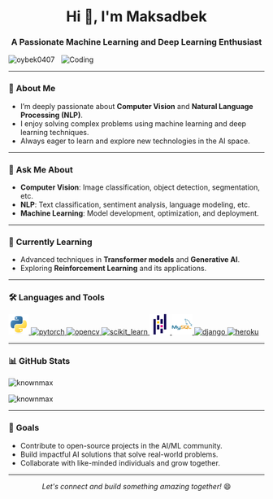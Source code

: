 <h1 align="center">Hi 👋, I'm Maksadbek</h1>
<h3 align="center">A Passionate Machine Learning and Deep Learning Enthusiast</h3>

<img align="right" alt="Coding" width="400" src="https://cdn.dribbble.com/users/730703/screenshots/6581243/avento.gif">

<p align="left"> 
  <img src="https://komarev.com/ghpvc/?username=oybek0407&label=Profile%20views&color=0e75b6&style=flat" alt="oybek0407" /> 
</p>

---

### 🔭 **About Me**
- I’m deeply passionate about **Computer Vision** and **Natural Language Processing (NLP)**.
- I enjoy solving complex problems using machine learning and deep learning techniques.
- Always eager to learn and explore new technologies in the AI space.

---

### 💬 **Ask Me About**
- **Computer Vision**: Image classification, object detection, segmentation, etc.
- **NLP**: Text classification, sentiment analysis, language modeling, etc.
- **Machine Learning**: Model development, optimization, and deployment.

---

### 🌱 **Currently Learning**
- Advanced techniques in **Transformer models** and **Generative AI**.
- Exploring **Reinforcement Learning** and its applications.

---

### 🛠️ **Languages and Tools**
<p align="left">
  <a href="https://www.python.org" target="_blank" rel="noreferrer">
    <img src="https://raw.githubusercontent.com/devicons/devicon/master/icons/python/python-original.svg" alt="python" width="40" height="40"/>
  </a>
  <a href="https://pytorch.org/" target="_blank" rel="noreferrer">
    <img src="https://www.vectorlogo.zone/logos/pytorch/pytorch-icon.svg" alt="pytorch" width="40" height="40"/>
  </a>
  <a href="https://opencv.org/" target="_blank" rel="noreferrer">
    <img src="https://www.vectorlogo.zone/logos/opencv/opencv-icon.svg" alt="opencv" width="40" height="40"/>
  </a>
  <a href="https://scikit-learn.org/" target="_blank" rel="noreferrer">
    <img src="https://upload.wikimedia.org/wikipedia/commons/0/05/Scikit_learn_logo_small.svg" alt="scikit_learn" width="40" height="40"/>
  </a>
  <a href="https://pandas.pydata.org/" target="_blank" rel="noreferrer">
    <img src="https://raw.githubusercontent.com/devicons/devicon/2ae2a900d2f041da66e950e4d48052658d850630/icons/pandas/pandas-original.svg" alt="pandas" width="40" height="40"/>
  </a>
  <a href="https://www.mysql.com/" target="_blank" rel="noreferrer">
    <img src="https://raw.githubusercontent.com/devicons/devicon/master/icons/mysql/mysql-original-wordmark.svg" alt="mysql" width="40" height="40"/>
  </a>
  <a href="https://www.djangoproject.com/" target="_blank" rel="noreferrer">
    <img src="https://cdn.worldvectorlogo.com/logos/django.svg" alt="django" width="40" height="40"/>
  </a>
  <a href="https://heroku.com" target="_blank" rel="noreferrer">
    <img src="https://www.vectorlogo.zone/logos/heroku/heroku-icon.svg" alt="heroku" width="40" height="40"/>
  </a>
</p>

---

### 📊 **GitHub Stats**
<p align="left">
  <img align="center" src="https://github-readme-stats.vercel.app/api/top-langs?username=knownmax&show_icons=true&locale=en&layout=compact" alt="knownmax" />
</p>

<p align="left">
  <img align="center" src="https://github-readme-stats.vercel.app/api?username=knownmax&show_icons=true&locale=en" alt="knownmax" />
</p>

---

### 🎯 **Goals**
- Contribute to open-source projects in the AI/ML community.
- Build impactful AI solutions that solve real-world problems.
- Collaborate with like-minded individuals and grow together.

---

<p align="center"> 
  <i>Let's connect and build something amazing together!</i> 😄
</p>
